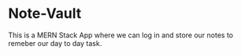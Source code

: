 # Note-Vault
This is a MERN Stack App where we can log in and store our notes to remeber our day to day task.

